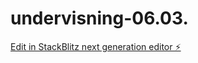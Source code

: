 # undervisning-06.03.

[Edit in StackBlitz next generation editor ⚡️](https://stackblitz.com/~/github.com/sonja-ops/undervisning-06.03.)
